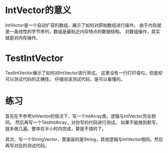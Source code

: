 # IntVector的意义
IntVector是一个自动扩容的数组，展示了如何对原始数组进行操作。
由于内存就是一条线性的字节序列，数组是最贴近内存特点的数据结构。
对数组操作，其实就是对内存操作。

# TestIntVector
TestIntVector展示了如何对IntVector进行测试。
这里没有一行打印语句，但是却可以测试代码的正确性。
仔细阅读测试代码，是可以看懂的。

# 练习
首先在不参考IntVector的情况下，写一个IntArray类，逻辑与IntVector完全相同。
然后再写一个TestIntArray，对你写的代码进行测试。
如果不能做到默写，就多做几遍。整体在半小时内完成，算是不错的了。

其次，写一个StringVector，里面装的是String，其他逻辑与IntVector相同。然后再写对应的测试代码。

